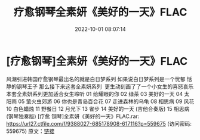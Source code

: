 ﻿---
title: 疗愈钢琴全素妍《美好的一天》FLAC
date: 2022-10-01 08:07:14
categories: 古典音乐、新世纪、纯音雅乐
tags: 纯音雅乐
---
# [疗愈钢琴]全素妍《美好的一天》FLAC

风潮引进韩国疗愈钢琴最出名的就是白日梦系列
如果说白日梦系列是一个忧郁 恬静的钢琴王子
那么接下来这套全素妍系列  更生动刻画了了一个小女生的喜怒哀乐
本套全素妍系列更加适合女生聆听
01 给耀眼的你
02 绿茶
03 美好的一天
04 太阳雨
05 萤火虫郊游
06 你也是青岛百合花
07 走进森林的乌龟
08 相思病
09 风花
10 白色蜡烛
11 野餐日
12 月光下
13 雀步
14 美好的一天 (吉他合奏版)
15 相思病 (钢琴独奏版)
[疗愈 钢琴]全素妍《美好的一天》FLAC.rar: https://url27.ctfile.com/f/9388027-685178908-617116?p=559675
(访问密码: 559675)
原文：[链接](https://blog.sina.com.cn/s/blog_1647c7e7601030zov.html)